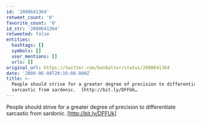 ```yaml
---
id: '2080641364'
retweet_count: '0'
favorite_count: '0'
id_str: '2080641364'
retweeted: false
entities:
  hashtags: []
  symbols: []
  user_mentions: []
  urls: []
original_url: https://twitter.com/benbalter/status/2080641364
date: '2009-06-08T20:16:08.000Z'
title: >-
  People should strive for a greater degree of precision to differentiate
  sarcastic from sardonic.  [http://bit.ly/DFFUk…
---
```


People should strive for a greater degree of precision to differentiate sarcastic from sardonic.  [http://bit.ly/DFFUk]